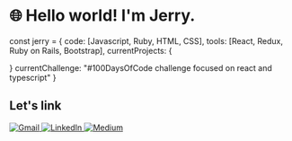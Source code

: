 # 🌐 Hello world! I'm Jerry. 

const jerry = {
  code: [Javascript, Ruby, HTML, CSS],
  tools: [React, Redux, Ruby on Rails, Bootstrap],
  currentProjects: {
    
  }
 currentChallenge: "#100DaysOfCode challenge focused on react and typescript"
}

## Let's link
<p>
  <a href="mailto:brownjer3@gmail.com"><img alt="Gmail" src="https://img.shields.io/badge/Gmail-D14836?style=for-the-badge&logo=gmail&logoColor=white" title="brownjer3@gmail.com"/>
  <a href="https://www.linkedin.com/in/jerry-brown-/"><img alt="LinkedIn" src="https://img.shields.io/badge/linkedin%20-%230077B5.svg?&style=for-the-badge&logo=linkedin&logoColor=white" title="https://www.linkedin.com/in/jerry-brown-/" />
  <a href="https://medium.com/@brownjer3"><img alt="Medium" src="https://img.shields.io/badge/Medium%20-%23000000.svg?&style=for-the-badge&logo=Medium&logoColor=white" title="https://medium.com/@brownjer3" /></a>
</p>
